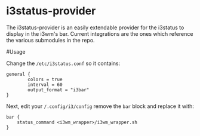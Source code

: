 # i3status-provider

The i3status-provider is an easily extendable provider for the i3status to display in the i3wm's bar.
Current integrations are the ones which reference the various submodules in the repo.

#Usage

Change the `/etc/i3status.conf` so it contains:

```
general {
        colors = true
        interval = 60
        output_format = "i3bar"
}
```

Next, edit your `/.config/i3/config` remove the `bar` block and replace it with:
```
bar {
    status_command <i3wm_wrapper>/i3wm_wrapper.sh
}
```
